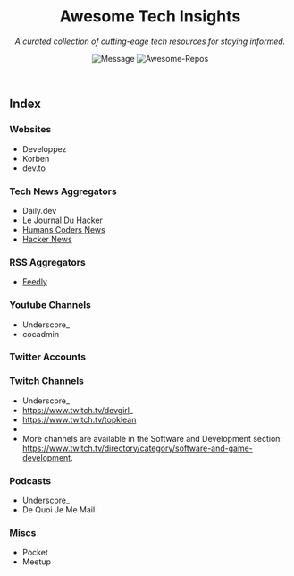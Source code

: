 <div align='center'>

# Awesome Tech Insights

_A curated collection of cutting-edge tech resources for staying informed._ <br>

![Message](https://img.shields.io/badge/I%20%E2%9D%A4%20-OpenSource-%23ff0055) ![Awesome-Repos](https://img.shields.io/badge/Awesome--repos-%23ff0055) 

</div> <br>

## Index

### Websites

- Developpez
- Korben
- dev.to

### Tech News Aggregators

- Daily.dev
- [Le Journal Du Hacker](https://www.journalduhacker.net/)
- [Humans Coders News](https://news.humancoders.com/)
- [Hacker News](https://news.ycombinator.com/)

### RSS Aggregators

- [Feedly](https://feedly.com/)

### Youtube Channels

- Underscore_
- cocadmin

### Twitter Accounts

### Twitch Channels

- Underscore_
- https://www.twitch.tv/devgirl_
- https://www.twitch.tv/topklean
- 
- More channels are available in the Software and Development section: https://www.twitch.tv/directory/category/software-and-game-development.

### Podcasts

- Underscore_
- De Quoi Je Me Mail

### Miscs

- Pocket
- Meetup
